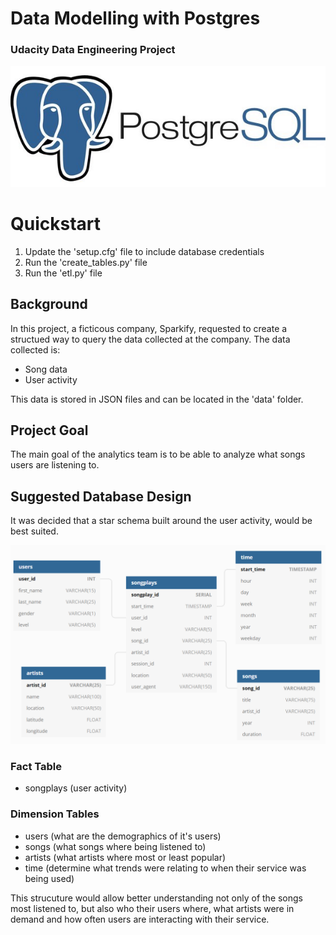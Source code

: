 # Data Modelling with Postgres 
### Udacity Data Engineering Project

![Image of Postgres](img/postgres.jpeg)

# Quickstart
1. Update the 'setup.cfg' file to include database credentials
2. Run the 'create_tables.py' file
3. Run the 'etl.py' file

## Background

In this project, a ficticous company, Sparkify, requested to create a structued way to query the data collected at the company. The data collected is:
- Song data
- User activity

This data is stored in JSON files and can be located in the 'data' folder. 

## Project Goal

The main goal of the analytics team is to be able to analyze what songs users are listening to.

## Suggested Database Design

It was decided that a star schema built around the user activity, would be best suited.

![Image of Starschema](img/database_model.png)

### Fact Table
- songplays (user activity)

### Dimension Tables
- users (what are the demographics of it's users)
- songs (what songs where being listened to)
- artists (what artists where most or least popular)
- time (determine what trends were relating to when their service was being used)

This strucuture would allow better understanding not only of the songs most listened to, but also who their users where, what artists were in demand and how often users are interacting with their service.
